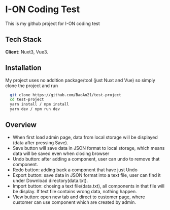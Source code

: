 
# I-ON Coding Test

This is my github project for I-ON coding test


## Tech Stack

**Client:** Nuxt3, Vue3.


## Installation

My project uses no addition package/tool (just Nuxt and Vue) so simply clone the project and run

```bash
  git clone https://github.com/BaoAn21/test-project
  cd test-project
  yarn install / npm install
  yarn dev / npm run dev
```
    
## Overview

- When first load admin page, data from local storage will be displayed (data after pressing Save).
- Save button will  save data in JSON format to local storage, which means data will be saved even when closing browser
- Undo button: after adding a component, user can undo to remove that component.
- Redo button: adding back a component that have just Undo
- Export button: save data in JSON format into a text file, user can find it under Download directory(data.txt).
- Import button: chosing a text file(data.txt), all components in that file will be display. If text file contains wrong data, nothing happen.
- View button: open new tab and direct to customer page, where customer can use component which are created by admin.



